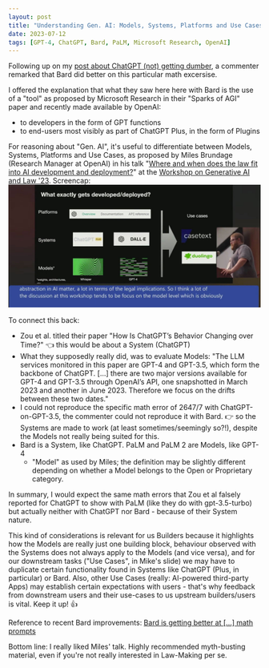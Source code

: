 ```yaml
---
layout: post
title: "Understanding Gen. AI: Models, Systems, Platforms and Use Cases"
date: 2023-07-12
tags: [GPT-4, ChatGPT, Bard, PaLM, Microsoft Research, OpenAI]
---
```


Following up on my [post about ChatGPT (not) getting dumber](ai-getting-dumber), a commenter remarked that Bard did better on this particular math excersise.

I offered the explanation that what they saw here here with Bard is the use of a "tool" as proposed by Microsoft Research in their "Sparks of AGI" paper and recently made available by OpenAI:

- to developers in the form of GPT functions
- to end-users most visibly as part of ChatGPT Plus, in the form of Plugins

For reasoning about "Gen. AI", it's useful to differentiate between Models, Systems, Platforms and Use Cases, as proposed by Miles Brundage (Research Manager at OpenAI) in his talk "[Where and when does the law fit into AI development and deployment?](https://www.youtube.com/watch?v=5j4U2UzJWfI&t=5728s)" at the [Workshop on Generative AI and Law '23](https://genlaw.github.io/). Screencap: 
![Models, Systems, Platforms and Use Cases](assets/img/miles-brundage-ai-models-systems-platforms-use-cases.jpg)

 To connect this back:

- Zou et al. titled their paper "How Is ChatGPT’s Behavior Changing over Time?" 👈 this would be about a System (ChatGPT)
- What they supposedly really did, was to evaluate Models: "The LLM services monitored in this paper are GPT-4 and GPT-3.5, which form the backbone of ChatGPT. [...] there are two major versions available for GPT-4 and GPT-3.5 through OpenAI’s API, one snapshotted in March 2023 and another in June 2023. Therefore we focus on the drifts between these two dates."
- I could not reproduce the specific math error of 2647/7 with ChatGPT-on-GPT-3.5, the commenter could not reproduce it with Bard. 👉 so the Systems are made to work (at least sometimes/seemingly so?!), despite the Models not really being suited for this.
- Bard is a System, like ChatGPT. PaLM and PaLM 2 are Models, like GPT-4
  - "Model" as used by Miles; the definition may be slightly different depending on whether a Model belongs to the Open or Proprietary category.

In summary, I would expect the same math errors that Zou et al falsely reported for ChatGPT to show with PaLM (like they do with gpt-3.5-turbo) but actually neither with ChatGPT nor Bard - because of their System nature.

This kind of considerations is relevant for us Builders because it highlights how the Models are really just one building block, behaviour observed with the Systems does not always apply to the Models (and vice versa), and for our downstream tasks ("Use Cases", in Mike's slide) we may have to duplicate certain functionality found in Systems like ChatGPT (Plus, in particular) or Bard. Also, other Use Cases (really: AI-powered third-party Apps) may establish certain expectations with users - that's why feedback from downstream users and their use-cases to us upstream builders/users is vital. Keep it up! 👍

Reference to recent Bard improvements: [Bard is getting better at [...] math prompts](https://blog.google/technology/ai/bard-improved-reasoning-google-sheets-export/amp/)

Bottom line: I really liked Miles' talk. Highly recommended myth-busting material, even if you're not really interested in Law-Making per se.
